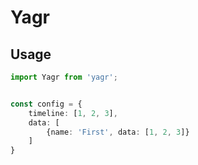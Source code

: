 # Yagr

## Usage 

```ts
import Yagr from 'yagr';


const config = {
    timeline: [1, 2, 3],
    data: [
        {name: 'First', data: [1, 2, 3]}
    ]
}
```
